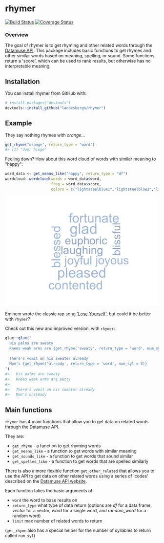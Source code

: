 <!-- README.md is generated from README.Rmd. Please edit that file -->
rhymer
======

[![Build Status](https://travis-ci.org/landesbergn/rhymer.svg?branch=master)](https://travis-ci.org/landesbergn/rhymer) [![Coverage Status](https://img.shields.io/codecov/c/github/landesbergn/rhymer/master.svg)](https://codecov.io/github/landesbergn/rhymer?branch=master)

### Overview

The goal of rhymer is to get rhyming and other related words through the [Datamuse API](http://www.datamuse.com/api/). This package includes basic functions to get rhymes and other similar words based on meaning, spelling, or sound. Some functions return a 'score', which can be used to rank results, but otherwise has no interpretable meaning.

Installation
------------

You can install rhymer from GitHub with:

``` r
# install.packages("devtools")
devtools::install_github("landesbergn/rhymer")
```

Example
-------

They say nothing rhymes with *orange*...

``` r
get_rhyme("orange", return_type = "word")
#> [1] "door hinge"
```

Feeling down? How about this word cloud of words with similar meaning to "happy":

``` r
word_data <- get_means_like("happy", return_type = "df")
wordcloud::wordcloud(words = word_data$word, 
                     freq = word_data$score, 
                     colors = c("lightsteelblue1","lightsteelblue2","lightsteelblue3","lightsteelblue"))
```

![](man/figures/README-example2-1.png)

Eminem wrote the classic rap song ['Lose Yourself'](https://genius.com/Eminem-lose-yourself-lyrics), but could it be better with `rhymer`?

Check out this new and improved version, with `rhymer`:

``` r
glue::glue("
  His palms are sweaty
  Knees weak arms are {get_rhyme('sweaty', return_type = 'word', num_syl = 2)}

  There's vomit on his sweater already
  Mom's {get_rhyme('already', return_type = 'word', num_syl = 3)}
")
#>   His palms are sweaty
#>   Knees weak arms are petty
#> 
#>   There's vomit on his sweater already
#>   Mom's unsteady
```

Main functions
--------------

`rhymer` has 4 main functions that allow you to get data on related words through the Datamuse API.

They are:

-   `get_rhyme` - a function to get rhyming words
-   `get_means_like` - a function to get words with similar meaning
-   `get_sounds_like` - a function to get words that sound similar
-   `get_spelled_like` - a function to get words that are spelled similarly

There is also a more flexible function `get_other_related` that allows you to use the API to get data on other related words using a series of 'codes' described on the [Datamuse API website](http://www.datamuse.com/api/).

Each function takes the basic arguments of:
- `word` the word to base results on
- `return_type` what type of data return (options are *df* for a data frame, *vector* for a vector, *word* for a single word, and *random\_word* for a random word)
- `limit` max number of related words to return

(`get_rhyme` also has a special helper for the number of syllables to return called `num_syl`)
